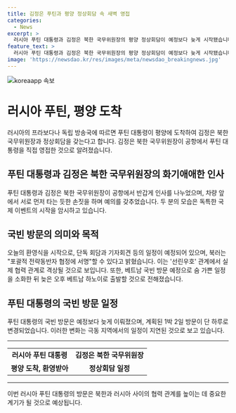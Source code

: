 ```yaml
---
title: 김정은 푸틴과 평양 정상회담 속 새벽 영접
categories:
  - News
excerpt: >
  러시아 푸틴 대통령과 김정은 북한 국무위원장의 평양 정상회담이 예정보다 늦게 시작됐습니다. 푸틴 대통령의 평양 방문은 단독·확대 회담으로 이어지며, 북러간 협력 관계가 강화될 것으로 보입니다. 푸틴 대통령은 베트남 국빈 방문을 앞두고 숨 가쁜 일정을 소화한 뒤 하노이로 출발할 예정입니다.
feature_text: >
  러시아 푸틴 대통령과 김정은 북한 국무위원장의 평양 정상회담이 예정보다 늦게 시작됐습니다. 푸틴 대통령의 평양 방문은 단독·확대 회담으로 이어지며, 북러간 협력 관계가 강화될 것으로 보입니다. 푸틴 대통령은 베트남 국빈 방문을 앞두고 숨 가쁜 일정을 소화한 뒤 하노이로 출발할 예정입니다.
image: 'https://newsdao.kr/res/images/meta/newsdao_breakingnews.jpg'
---
```


<p><img src="https://newsdao.kr/res/images/meta/newsdao_breakingnews.jpg" alt="koreaapp 속보" /></p>

<h1>러시아 푸틴, 평양 도착</h1>

<p data-ke-size="size16">러시아의 프라보다나 독립 방송국에 따르면 푸틴 대통령이 평양에 도착하여 김정은 북한 국무위원장과 정상회담을 갖는다고 합니다. 김정은 북한 국무위원장이 공항에서 푸틴 대통령을 직접 영접한 것으로 알려졌습니다.</p>

<h2 data-ke-size="size26">푸틴 대통령과 김정은 북한 국무위원장의 화기애애한 인사</h2>

<p data-ke-size="size16">푸틴 대통령과 김정은 북한 국무위원장이 공항에서 반갑게 인사를 나누었으며, 차량 앞에서 서로 먼저 타는 듯한 손짓을 하며 예의를 갖추었습니다. 두 분의 모습은 독특한 국제 이벤트의 시작을 암시하고 있습니다.</p>

<h2 data-ke-size="size26">국빈 방문의 의미와 목적</h2>

<p data-ke-size="size16">오늘의 환영식을 시작으로, 단독 회담과 기자회견 등의 일정이 예정되어 있으며, 북러는 "포괄적 전략동반자 협정에 서명"할 수 있다고 밝혔습니다. 이는 '선린우호' 관계에서 실제 협력 관계로 격상될 것으로 보입니다. 또한, 베트남 국빈 방문 예정으로 숨 가쁜 일정을 소화한 뒤 늦은 오후 베트남 하노이로 출발할 것으로 전해졌습니다.</p>

<h2 data-ke-size="size26">푸틴 대통령의 국빈 방문 일정</h2>

<p data-ke-size="size16">푸틴 대통령의 국빈 방문은 예정보다 늦게 이뤄졌으며, 계획된 1박 2일 방문이 단 하루로 변경되었습니다. 이러한 변화는 극동 지역에서의 일정이 지연된 것으로 보고 있습니다.</p>

<hr>

<table>
    <tr>
        <td style="text-align: center; height: 17px;"><b>러시아 푸틴 대통령</b></td>
        <td style="text-align: center; height: 17px;"><b>김정은 북한 국무위원장</b></td>
    </tr>
    <tr>
        <td style="text-align: center; height: 17px;"><b>평양 도착, 환영받아</b></td>
        <td style="text-align: center; height: 17px;"><b>정상회담 일정</b></td>
    </tr>
</table>

<hr>

<p data-ke-size="size16">이번 러시아 푸틴 대통령의 방문은 북한과 러시아 사이의 협력 관계를 높이는 데 중요한 계기가 될 것으로 예상됩니다.</p>

